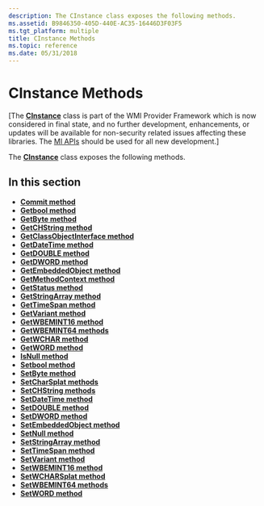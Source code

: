 ```yaml
---
description: The CInstance class exposes the following methods.
ms.assetid: B9846350-405D-440E-AC35-16446D3F03F5
ms.tgt_platform: multiple
title: CInstance Methods
ms.topic: reference
ms.date: 05/31/2018
---
```


# CInstance Methods

\[The [**CInstance**](/windows/desktop/api/Instance/nl-instance-cinstance) class is part of the WMI Provider Framework which is now considered in final state, and no further development, enhancements, or updates will be available for non-security related issues affecting these libraries. The [MI APIs](/previous-versions/windows/desktop/wmi_v2/windows-management-infrastructure) should be used for all new development.\]

The [**CInstance**](/windows/desktop/api/Instance/nl-instance-cinstance) class exposes the following methods.

## In this section

-   [**Commit method**](/windows/desktop/api/Instance/nf-instance-cinstance-commit)
-   [**Getbool method**](/windows/desktop/api/Instance/nf-instance-cinstance-getbool)
-   [**GetByte method**](/windows/desktop/api/Instance/nf-instance-cinstance-getbyte)
-   [**GetCHString method**](/windows/desktop/api/Instance/nf-instance-cinstance-getchstring)
-   [**GetClassObjectInterface method**](/windows/desktop/api/Instance/nf-instance-cinstance-getclassobjectinterface)
-   [**GetDateTime method**](/windows/desktop/api/Instance/nf-instance-cinstance-getdatetime)
-   [**GetDOUBLE method**](/windows/desktop/api/Instance/nf-instance-cinstance-getdouble)
-   [**GetDWORD method**](/windows/desktop/api/Instance/nf-instance-cinstance-getdword)
-   [**GetEmbeddedObject method**](/windows/desktop/api/Instance/nf-instance-cinstance-getembeddedobject)
-   [**GetMethodContext method**](/windows/desktop/api/Instance/nf-instance-cinstance-getmethodcontext)
-   [**GetStatus method**](/windows/desktop/api/Instance/nf-instance-cinstance-getstatus)
-   [**GetStringArray method**](/windows/desktop/api/Instance/nf-instance-cinstance-getstringarray)
-   [**GetTimeSpan method**](/windows/desktop/api/Instance/nf-instance-cinstance-gettimespan)
-   [**GetVariant method**](/windows/desktop/api/Instance/nf-instance-cinstance-getvariant)
-   [**GetWBEMINT16 method**](/windows/desktop/api/Instance/nf-instance-cinstance-getwbemint16)
-   [**GetWBEMINT64 methods**](cinstance-getwbemint64.md)
-   [**GetWCHAR method**](/windows/desktop/api/Instance/nf-instance-cinstance-getwchar)
-   [**GetWORD method**](/windows/desktop/api/Instance/nf-instance-cinstance-getword)
-   [**IsNull method**](/windows/desktop/api/Instance/nf-instance-cinstance-isnull)
-   [**Setbool method**](/windows/desktop/api/Instance/nf-instance-cinstance-setbool)
-   [**SetByte method**](/windows/desktop/api/Instance/nf-instance-cinstance-setbyte)
-   [**SetCharSplat methods**](cinstance-setcharsplat.md)
-   [**SetCHString methods**](cinstance-setchstring.md)
-   [**SetDateTime method**](/windows/desktop/api/Instance/nf-instance-cinstance-setdatetime)
-   [**SetDOUBLE method**](/windows/desktop/api/Instance/nf-instance-cinstance-setdouble)
-   [**SetDWORD method**](/windows/desktop/api/Instance/nf-instance-cinstance-setdword)
-   [**SetEmbeddedObject method**](/windows/desktop/api/Instance/nf-instance-cinstance-setembeddedobject)
-   [**SetNull method**](/windows/desktop/api/Instance/nf-instance-cinstance-setnull)
-   [**SetStringArray method**](/windows/desktop/api/Instance/nf-instance-cinstance-setstringarray)
-   [**SetTimeSpan method**](/windows/desktop/api/Instance/nf-instance-cinstance-settimespan)
-   [**SetVariant method**](/windows/desktop/api/Instance/nf-instance-cinstance-setvariant)
-   [**SetWBEMINT16 method**](/windows/desktop/api/Instance/nf-instance-cinstance-setwbemint16)
-   [**SetWCHARSplat method**](/windows/desktop/api/Instance/nf-instance-cinstance-setwcharsplat)
-   [**SetWBEMINT64 methods**](/previous-versions/windows/desktop/legacy/aa389221(v=vs.85))
-   [**SetWORD method**](/windows/desktop/api/Instance/nf-instance-cinstance-setword)

 

 
